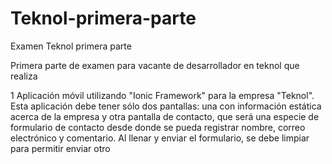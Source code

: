 # Teknol-primera-parte
Examen Teknol primera parte 

Primera parte de examen para vacante de desarrollador en teknol que realiza 

1 Aplicación móvil utilizando "Ionic Framework" para la empresa "Teknol". Esta aplicación debe tener sólo dos pantallas: una con información estática acerca de la empresa y otra pantalla de contacto, que será una especie de formulario de contacto desde donde se pueda registrar nombre, correo electrónico y comentario. Al llenar y enviar el formulario, se debe limpiar para permitir enviar otro
